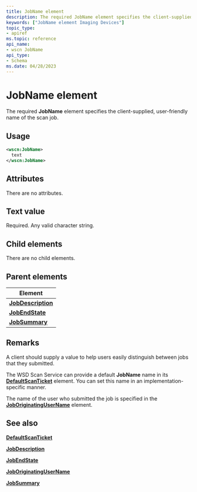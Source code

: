 ```yaml
---
title: JobName element
description: The required JobName element specifies the client-supplied, user-friendly name of the scan job.
keywords: ["JobName element Imaging Devices"]
topic_type:
- apiref
ms.topic: reference
api_name:
- wscn JobName
api_type:
- Schema
ms.date: 04/28/2023
---
```


# JobName element

The required **JobName** element specifies the client-supplied, user-friendly name of the scan job.

## Usage

```xml
<wscn:JobName>
  text
</wscn:JobName>
```

## Attributes

There are no attributes.

## Text value

Required. Any valid character string.

## Child elements

There are no child elements.

## Parent elements

| Element |
|--|
| [**JobDescription**](jobdescription.md) |
| [**JobEndState**](jobendstate.md) |
| [**JobSummary**](jobsummary.md) |

## Remarks

A client should supply a value to help users easily distinguish between jobs that they submitted.

The WSD Scan Service can provide a default **JobName** name in its [**DefaultScanTicket**](defaultscanticket.md) element. You can set this name in an implementation-specific manner.

The name of the user who submitted the job is specified in the [**JobOriginatingUserName**](joboriginatingusername.md) element.

## See also

[**DefaultScanTicket**](defaultscanticket.md)

[**JobDescription**](jobdescription.md)

[**JobEndState**](jobendstate.md)

[**JobOriginatingUserName**](joboriginatingusername.md)

[**JobSummary**](jobsummary.md)
